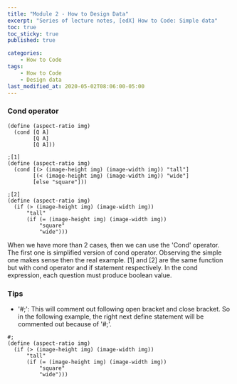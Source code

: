 ```yaml
---
title: "Module 2 - How to Design Data"
excerpt: "Series of lecture notes, [edX] How to Code: Simple data"
toc: true
toc_sticky: true
published: true

categories:
    - How to Code
tags:
    - How to Code
    - Design data
last_modified_at: 2020-05-02T08:06:00-05:00
---
```


### Cond operator 
```
(define (aspect-ratio img)
  (cond [Q A]
        [Q A]
        [Q A]))

;[1]
(define (aspect-ratio img)
  (cond [(> (image-height img) (image-width img)) "tall"]
        [(< (image-height img) (image-width img)) "wide"]
        [else "square"]))

;[2]
(define (aspect-ratio img)  
  (if (> (image-height img) (image-width img))
      "tall"
      (if (= (image-height img) (image-width img))
          "square"
          "wide")))
```
When we have more than 2 cases, then we can use the 'Cond' operator. The first one is simplified version of cond operator. Observing the simple one makes sense then the real example. [1] and [2] are the same function but with cond operator and if statement respectively. In the cond expression, each question must produce boolean value.


### Tips 
- '#;': This will comment out following open bracket and close bracket. So in the following example, the right next define statement will be commented out because of '#;'.
```
#;
(define (aspect-ratio img)  
  (if (> (image-height img) (image-width img))
      "tall"
      (if (= (image-height img) (image-width img))
          "square"
          "wide")))
```
